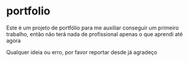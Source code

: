 # portfolio
Este é um projeto de portfólio para me auxiliar conseguir um primeiro trabalho, então não terá nada de profissional apenas o que aprendi até agora

Qualquer ideia ou erro, por favor reportar desde já agradeço
